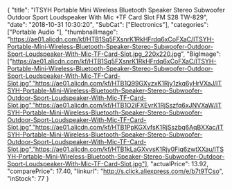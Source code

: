 {
	"title": "ITSYH Portable Mini Wireless Bluetooth Speaker Stereo Subwoofer Outdoor Sport Loudspeaker With Mic +TF Card Slot FM S28 TW-829",
	"date": "2018-10-31 10:30:20",
	"SubCat": ["Electronics"],
	"categories": ["Portable Audio "],
	"thumbnailImage": "https://ae01.alicdn.com/kf/HTB1Sq5FXsnrK1RkHFrdq6xCoFXaC/ITSYH-Portable-Mini-Wireless-Bluetooth-Speaker-Stereo-Subwoofer-Outdoor-Sport-Loudspeaker-With-Mic-TF-Card-Slot.jpg_220x220.jpg",
	"BigImage": ["https://ae01.alicdn.com/kf/HTB1Sq5FXsnrK1RkHFrdq6xCoFXaC/ITSYH-Portable-Mini-Wireless-Bluetooth-Speaker-Stereo-Subwoofer-Outdoor-Sport-Loudspeaker-With-Mic-TF-Card-Slot.jpg","https://ae01.alicdn.com/kf/HTB1Q99GXyzxK1Rjy1zkq6yHrVXaJ/ITSYH-Portable-Mini-Wireless-Bluetooth-Speaker-Stereo-Subwoofer-Outdoor-Sport-Loudspeaker-With-Mic-TF-Card-Slot.jpg","https://ae01.alicdn.com/kf/HTB1O2iFXEvrK1RjSszfq6xJNVXaW/ITSYH-Portable-Mini-Wireless-Bluetooth-Speaker-Stereo-Subwoofer-Outdoor-Sport-Loudspeaker-With-Mic-TF-Card-Slot.jpg","https://ae01.alicdn.com/kf/HTB1PpKGXvfsK1RjSszbq6AqBXXac/ITSYH-Portable-Mini-Wireless-Bluetooth-Speaker-Stereo-Subwoofer-Outdoor-Sport-Loudspeaker-With-Mic-TF-Card-Slot.jpg","https://ae01.alicdn.com/kf/HTB1kLaGXvvsK1Rjy0Fiq6zwtXXau/ITSYH-Portable-Mini-Wireless-Bluetooth-Speaker-Stereo-Subwoofer-Outdoor-Sport-Loudspeaker-With-Mic-TF-Card-Slot.jpg"],
	"actualPrice": 13.92,
	"comparePrice": 17.40,
	"linkurl": "http://s.click.aliexpress.com/e/b7t9TCso",
	"inStock": 77
}
